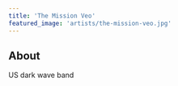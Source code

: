 ```yaml
---
title: 'The Mission Veo'
featured_image: 'artists/the-mission-veo.jpg'
---
```


## About

US dark wave band
